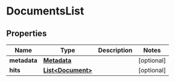 

# DocumentsList


## Properties

Name | Type | Description | Notes
------------ | ------------- | ------------- | -------------
**metadata** | [**Metadata**](Metadata.md) |  |  [optional]
**hits** | [**List&lt;Document&gt;**](Document.md) |  |  [optional]



